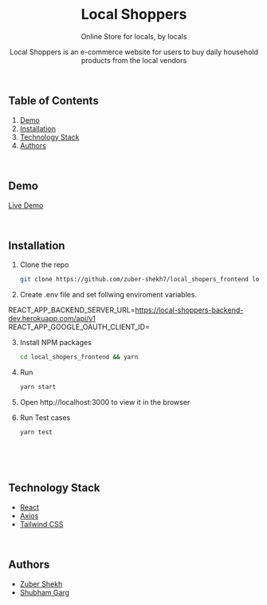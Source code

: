 <!-- INTRO -->
<br/>
<h1 align="center">Local Shoppers</h1>
<p align="center">Online Store for locals, by locals</p>

<p align="center">Local Shoppers is an e-commerce website for users to buy daily household products from the local vendors</p>

<!-- TABLE OF CONTENTS -->
<br/>

## Table of Contents

1. [Demo](#demo)
2. [Installation](#installation)
3. [Technology Stack](#technology-stack)
4. [Authors](#authors)

<br/>

## Demo

[Live Demo](https://local-shopers-dev.netlify.app/)

<br/>

## Installation

1. Clone the repo
   ```sh
   git clone https://github.com/zuber-shekh7/local_shopers_frontend local_shopers_frontend
   ```
2. Create .env file and set follwing enviroment variables.

REACT_APP_BACKEND_SERVER_URL=https://local-shoppers-backend-dev.herokuapp.com/api/v1</br>
REACT_APP_GOOGLE_OAUTH_CLIENT_ID=<br/>

3. Install NPM packages
   ```sh
   cd local_shopers_frontend && yarn
   ```
4. Run
   ```sh
   yarn start
   ```
5. Open http://localhost:3000 to view it in the browser

6. Run Test cases
   ```sh
   yarn test
   ```
   <br/>

<br/>

## Technology Stack

- [React](https://reactjs.org/)
- [Axios](https://axios-http.com/docs/intro)
- [Tailwind CSS](https://tailwindcss.com/)

<br/>

## Authors

- [Zuber Shekh](https://github.com/zuber-shekh7)
- [Shubham Garg](https://github.com/shbhm6496)

